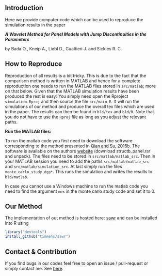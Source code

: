 ## Introduction

Here we provide computer code which can be used to reproduce the simulation results in
the paper

***A Wavelet Method for Panel Models with Jump Discontinuities in the Parameters***

by Bada O., Kneip A., Liebl D., Gualtieri J. and Sickles R. C.


## How to Reproduce

Reproduction of all results is a bit tricky. This is due to the fact that the comparison
method is written in MATLAB and hence for a complete reproduction one needs to run the
MATLAB files stored in ``src/matlab``; more on that below. Given that the MATLAB
simulation results have been produced the rest is easy: You simply need open the Rproject
``simulation.Rproj`` and then source the file ``src/main.R``.  It will run the
simulations of our method and produce the overall tex files which are used in
the paper. The results can then be found in ``bld/tex`` and ``bld/R``. Note
that you do not have to use the ``Rproj`` file as long as you adjust the
relevant paths.

**Run the MATLAB files:**

To run the matlab code you first need to download the software corresponding to the
method presented in [Qian and Su, 2016b](https://www.sciencedirect.com/science/article/abs/pii/S0304407615002377?via%3Dihub).
The software is available on the authors [website](http://jhqian.org/software/index.htm)
(download structb_panel.rar and unpack). The files need to be stored in ``src/matlab/matlab_src``.
Then in your MATLAB session you need to add the paths ``src/matlab/matlab_src`` and
``src/matlab/simulation_src``. At last simply run the files ``monte_carlo_study_dgp*``.
This runs the simulation and writes the results to ``bld/matlab``.

In case you cannot use a Windows machine to run the matlab code you need to find the
argument ``mex`` in the monte carlo study code and set it to 0.

## Our Method 

The implementation of out method is hosted here: [sawr](https://github.com/timmens/sawr)
and can be installed into R using

```R
library("devtools")
install_github("timmens/sawr")
```

## Contact & Contribution

If you find bugs in our codes feel free to open an issue / pull-request or simply
contact me. See [here](https://github.com/timmens).
